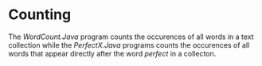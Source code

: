 # Counting

The *WordCount.Java* program counts the occurences of all words in a text collection while the *PerfectX.Java* programs counts the occurences of all words that appear directly after the word *perfect* in a collecton.
